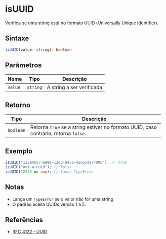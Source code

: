 # isUUID

Verifica se uma string está no formato UUID (Universally Unique Identifier).

## Sintaxe
```typescript
isUUID(value: string): boolean
```

## Parâmetros

| Nome     | Tipo      | Descrição                  |
|----------|-----------|----------------------------|
| `value`  | `string`  | A string a ser verificada  |

## Retorno

| Tipo       | Descrição                                                      |
|------------|----------------------------------------------------------------|
| `boolean`  | Retorna `true` se a string estiver no formato UUID, caso contrário, retorna `false`. |

## Exemplo
```typescript
isUUID("123e4567-e89b-12d3-a456-426614174000"); // true
isUUID("not-a-uuid"); // false
isUUID(12345 as any); // lança TypeError
```

## Notas
- Lança um `TypeError` se o valor não for uma string.
- O padrão aceita UUIDs versão 1 a 5.

## Referências
- [RFC 4122 - UUID](https://datatracker.ietf.org/doc/html/rfc4122)